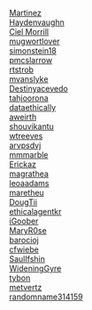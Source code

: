 [Martinez](https://martinez-D352W.github.io/kindafunny.html)<br>
[Haydenvaughn](https://Haydenvaughn.github.io/kindafunny.html)<br>
[Ciel Morrill](https://cielmorrill.github.io/kindafunny.html)<br>
[mugwortlover](https://mugwortlover.github.io/kindafunny.html)<br>
[simonstein18](https://simonstein18.github.io/kindafunny.html)<br>
[pmcslarrow](https://pmcslarrow.github.io/kindafunny.html)<br>
[rtstrob](https://rtstrob.github.io/kindafunny.html)<br>
[mvanslyke](https://mvanslyke.github.io/kindafunny.html)<br>
[Destinyacevedo](https://destinyacevedo.github.io/kindafunny.html)<br>
[tahjoorona](http://tahjoorona.github.io/kindafunny.html)<br>
[dataethically](https://dataethically.github.io/kindafunny.html)<br>
[aweirth](https://aweirth.github.io/kindafunny.html)<br>
[shouvikantu](https://shouvikantu.github.io/kindafunny.html)<br>
[wtreeves](https://treeves-eth23.github.io/kindafunny.html)<br>
[arvpsdvj](https://arvpsdvj.github.io/kindafunny.html)<br>
[mmmarble](https://mmmarble-eths23.github.io/kindafunny.html)<br>
[Erickaz](https://erickaz.github.io/kindafunny.html)<br>
[magrathea](https://magrathea-data352.github.io/kindafunny.html)<br>
[leoaadams](https://leoaadams.github.io/kindafunny.html)<br>
[maretheu](https://maretheu.github.io/kindafunny.html)<br>
[DougTii](https://DougTii.github.io/kindafunny.html)<br>
[ethicalagentkr](https://ethicalagentkr.github.io/kindafunny.html)<br>
[iGoober](https://igoober.github.io/kindafunny.html)<br>
[MaryR0se](https://maryr0se.github.io/kindafunny.html)<br>
[barocioj](https://barocioj.github.io/kindafunny.html)<br>
[cfwiebe](https://cfwiebe.github.io/kindafunny.html)<br>
[SaulIfshin](https://saul1310.github.io/kindafunny.html)<br>
[WideningGyre](https://wideninggyre.github.io/kindafunny.html)<br>
[tybon](https://tybon.github.io/kindafunny.html)<br>
[metvertz](https://Metvertz.github.io/kindafunny.html)<br>
[randomname314159](https://randomname314159.github.io/kindafunny.html)<br>
